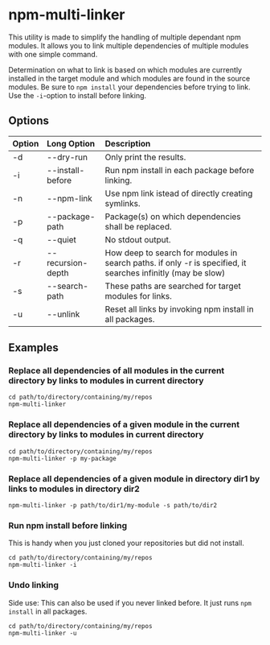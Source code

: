 # npm-multi-linker

This utility is made to simplify the handling of multiple dependant npm modules. It allows you to link multiple dependencies of multiple modules with one simple command.

Determination on what to link is based on which modules are currently installed in the target module and which modules are found in the source modules. Be sure to `npm install` your dependencies before trying to link. Use the `-i`-option to install before linking.

## Options

| Option | Long Option       | Description                                              |
| :----- | :---------------- | :------------------------------------------------------- |
| -d     | --dry-run         | Only print the results.                                  |
| -i     | --install-before  | Run npm install in each package before linking.          |
| -n     | --npm-link        | Use npm link istead of directly creating symlinks.       |
| -p     | --package-path    | Package(s) on which dependencies shall be replaced.      |
| -q     | --quiet           | No stdout output.                                        |
| -r     | --recursion-depth | How deep to search for modules in search paths. if only -r is specified, it searches infinitly (may be slow) |
| -s     | --search-path     | These paths are searched for target modules for links.   |
| -u     | --unlink          | Reset all links by invoking npm install in all packages. |

## Examples

### Replace all dependencies of all modules in the current directory by links to modules in current directory

```
cd path/to/directory/containing/my/repos
npm-multi-linker
```

### Replace all dependencies of a given module in the current directory by links to modules in current directory

```
cd path/to/directory/containing/my/repos
npm-multi-linker -p my-package
```

### Replace all dependencies of a given module in directory dir1 by links to modules in directory dir2

```
npm-multi-linker -p path/to/dir1/my-module -s path/to/dir2
```

### Run npm install before linking

This is handy when you just cloned your repositories but did not install.

```
cd path/to/directory/containing/my/repos
npm-multi-linker -i
```

### Undo linking

Side use: This can also be used if you never linked before. It just runs `npm install` in all packages.

```
cd path/to/directory/containing/my/repos
npm-multi-linker -u
```
